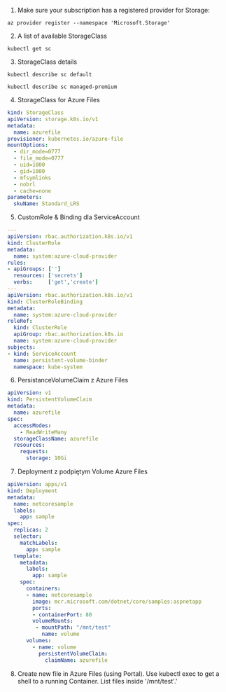 
1. Make sure your subscription has a registered provider for Storage:
```
az provider register --namespace 'Microsoft.Storage'
```

2. A list of available StorageClass
```
kubectl get sc
```

3. StorageClass details 
```
kubectl describe sc default
```
```
kubectl describe sc managed-premium
```

4. StorageClass for Azure Files  
```yaml
kind: StorageClass
apiVersion: storage.k8s.io/v1
metadata:
  name: azurefile
provisioner: kubernetes.io/azure-file
mountOptions:
  - dir_mode=0777
  - file_mode=0777
  - uid=1000
  - gid=1000
  - mfsymlinks
  - nobrl
  - cache=none
parameters:
  skuName: Standard_LRS
  ```
5. CustomRole & Binding dla ServiceAccount  
```yaml
---
apiVersion: rbac.authorization.k8s.io/v1
kind: ClusterRole
metadata:
  name: system:azure-cloud-provider
rules:
- apiGroups: ['']
  resources: ['secrets']
  verbs:     ['get','create']
---
apiVersion: rbac.authorization.k8s.io/v1
kind: ClusterRoleBinding
metadata:
  name: system:azure-cloud-provider
roleRef:
  kind: ClusterRole
  apiGroup: rbac.authorization.k8s.io
  name: system:azure-cloud-provider
subjects:
- kind: ServiceAccount
  name: persistent-volume-binder
  namespace: kube-system
```

6. PersistanceVolumeClaim z Azure Files  
```yaml
apiVersion: v1
kind: PersistentVolumeClaim
metadata:
  name: azurefile
spec:
  accessModes:
    - ReadWriteMany
  storageClassName: azurefile
  resources:
    requests:
      storage: 10Gi
```

7. Deployment z podpiętym Volume Azure Files  
```yaml
apiVersion: apps/v1
kind: Deployment
metadata:
  name: netcoresample
  labels:
    app: sample
spec:
  replicas: 2
  selector:
    matchLabels:
      app: sample
  template:
    metadata:
      labels:
        app: sample
    spec:
      containers:
      - name: netcoresample
        image: mcr.microsoft.com/dotnet/core/samples:aspnetapp
        ports:
        - containerPort: 80
        volumeMounts:
         - mountPath: "/mnt/test"
           name: volume
      volumes:
        - name: volume
          persistentVolumeClaim:
            claimName: azurefile
```

8. Create new file in Azure Files (using Portal).
Use kubectl exec to get a shell to a running Container.
List files inside '/mnt/test'.'

